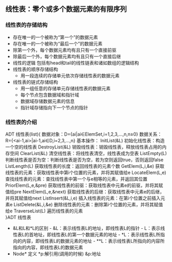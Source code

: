 ## 线性表：零个或多个数据元素的有限序列
### 线性表的存储结构
  - 存在唯一的一个被称为“第一个”的数据元素
  - 存在唯一的一个被称为“最后一个”的数据元素
  - 除第一个外，每个数据元素均有且只有一个直接前驱
  - 除最后一个外，每个数据元素均有且只有一个直接后继
  - 线性的逻辑 包括有head和tail的线性链表和诸如数组的逻辑结构
  - 线性表的顺序存储结构
    - 用一段连续的存储单元依次存储线性表的数据元素
  - 线性表的链式存储结构
    - 用一组任意的存储单元存储线性表的数据元素
    - 每个节点包含数据域和指针域
    - 数据域存储数据元素的信息
    - 指针域存储指向下一个节点的指针
  ### 线性表的介绍
   ADT 线性表(list){
    数据对象：D={ai|ai∈ElemSet,i=1,2,3,…,n,n≥0}
    数据关系：R={<ai-1,ai>|ai-1,ai∈D,i=2,3,…,n}
    基本操作：
    InitList(&L) 初始化线性表：构造一个空的线性表
    DestroyList(&L) 销毁线性表：销毁线性表，释放线性表占用的内存空间
    ClearList(&L) 清空线性表：将线性表清空，线性表成为空表
    ListEmpty(L) 判断线性表是否为空：判断线性表是否为空，若为空则返回true，否则返回false
    ListLength(L) 获取线性表的长度：返回线性表的元素个数
    GetElem(L,i,&e) 获取线性表的元素：获取线性表中第i个位置的元素，并将其赋值给e
    LocateElem(L,e) 查找线性表的元素：查找线性表中第一个与e相等的元素，并返回其位置
    PriorElem(L,e,&pre) 获取线性表的前驱：获取线性表中元素e的前驱，并将其赋值给pre
    NextElem(L,e,&next) 获取线性表的后继：获取线性表中元素e的后继，并将其赋值给next
    ListInsert(&L,i,e) 插入线性表的元素：在第i个位置之前插入元素e
    ListDelete(&L,i,&e) 删除线性表的元素：删除第i个位置的元素，并将其赋值给e
    TraverseList(L) 遍历线性表的元素    
   }ADT 线性表
   - &L和L和*L的区别
    - &L：表示线性表L的地址，即线性表L的指针
    - L：表示线性表L的首地址，即线性表L的第一个数据元素的地址
    - *L：表示线性表L所指向的内容，即线性表L的数据元素的地址
    - **L：表示线性表L所指向的内容所指向的内容，即线性表L的数据元素
  - Node* 定义   *p:解引用(调用的时候) &p:地址